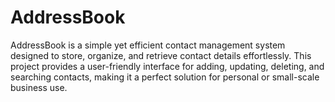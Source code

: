 # AddressBook
AddressBook is a simple yet efficient contact management system designed to store, organize, and retrieve contact details effortlessly. This project provides a user-friendly interface for adding, updating, deleting, and searching contacts, making it a perfect solution for personal or small-scale business use.
